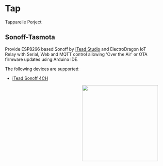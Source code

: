# Tap
Tapparelle Porject


## Sonoff-Tasmota
Provide ESP8266 based Sonoff by [iTead Studio](https://www.itead.cc/) and ElectroDragon IoT Relay with Serial, Web and MQTT control allowing 'Over the Air' or OTA firmware updates using Arduino IDE.


The following devices are supported:

- [iTead Sonoff 4CH](http://sonoff.itead.cc/en/products/sonoff/sonoff-4ch)


<img src="https://github.com/arendst/arendst.github.io/blob/master/media/sonoff4ch.jpg" height="250" align="right" /> 
